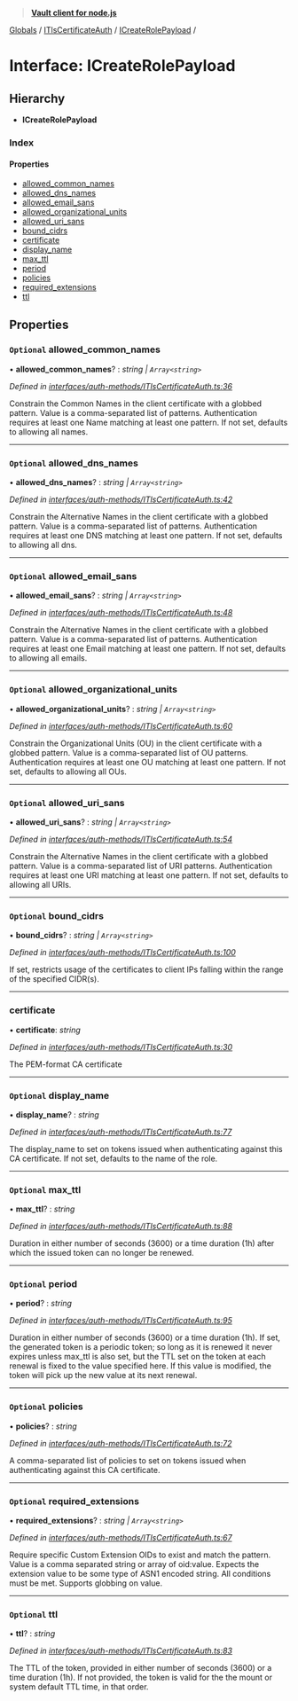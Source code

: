 > **[Vault client for node.js](../README.md)**

[Globals](../globals.md) / [ITlsCertificateAuth](../modules/itlscertificateauth.md) / [ICreateRolePayload](itlscertificateauth.icreaterolepayload.md) /

# Interface: ICreateRolePayload

## Hierarchy

* **ICreateRolePayload**

### Index

#### Properties

* [allowed_common_names](itlscertificateauth.icreaterolepayload.md#optional-allowed_common_names)
* [allowed_dns_names](itlscertificateauth.icreaterolepayload.md#optional-allowed_dns_names)
* [allowed_email_sans](itlscertificateauth.icreaterolepayload.md#optional-allowed_email_sans)
* [allowed_organizational_units](itlscertificateauth.icreaterolepayload.md#optional-allowed_organizational_units)
* [allowed_uri_sans](itlscertificateauth.icreaterolepayload.md#optional-allowed_uri_sans)
* [bound_cidrs](itlscertificateauth.icreaterolepayload.md#optional-bound_cidrs)
* [certificate](itlscertificateauth.icreaterolepayload.md#certificate)
* [display_name](itlscertificateauth.icreaterolepayload.md#optional-display_name)
* [max_ttl](itlscertificateauth.icreaterolepayload.md#optional-max_ttl)
* [period](itlscertificateauth.icreaterolepayload.md#optional-period)
* [policies](itlscertificateauth.icreaterolepayload.md#optional-policies)
* [required_extensions](itlscertificateauth.icreaterolepayload.md#optional-required_extensions)
* [ttl](itlscertificateauth.icreaterolepayload.md#optional-ttl)

## Properties

### `Optional` allowed_common_names

• **allowed_common_names**? : *string | `Array<string>`*

*Defined in [interfaces/auth-methods/ITlsCertificateAuth.ts:36](https://github.com/theogravity/vault-tacular/blob/7a596ac/src/interfaces/auth-methods/ITlsCertificateAuth.ts#L36)*

Constrain the Common Names in the client certificate with a globbed pattern.
Value is a comma-separated list of patterns. Authentication requires at least
one Name matching at least one pattern. If not set, defaults to allowing all names.

___

### `Optional` allowed_dns_names

• **allowed_dns_names**? : *string | `Array<string>`*

*Defined in [interfaces/auth-methods/ITlsCertificateAuth.ts:42](https://github.com/theogravity/vault-tacular/blob/7a596ac/src/interfaces/auth-methods/ITlsCertificateAuth.ts#L42)*

Constrain the Alternative Names in the client certificate with a globbed pattern.
Value is a comma-separated list of patterns. Authentication requires at least
one DNS matching at least one pattern. If not set, defaults to allowing all dns.

___

### `Optional` allowed_email_sans

• **allowed_email_sans**? : *string | `Array<string>`*

*Defined in [interfaces/auth-methods/ITlsCertificateAuth.ts:48](https://github.com/theogravity/vault-tacular/blob/7a596ac/src/interfaces/auth-methods/ITlsCertificateAuth.ts#L48)*

Constrain the Alternative Names in the client certificate with a globbed pattern.
Value is a comma-separated list of patterns. Authentication requires at least one
Email matching at least one pattern. If not set, defaults to allowing all emails.

___

### `Optional` allowed_organizational_units

• **allowed_organizational_units**? : *string | `Array<string>`*

*Defined in [interfaces/auth-methods/ITlsCertificateAuth.ts:60](https://github.com/theogravity/vault-tacular/blob/7a596ac/src/interfaces/auth-methods/ITlsCertificateAuth.ts#L60)*

 Constrain the Organizational Units (OU) in the client certificate with a globbed pattern.
 Value is a comma-separated list of OU patterns. Authentication requires at least one OU
 matching at least one pattern. If not set, defaults to allowing all OUs.

___

### `Optional` allowed_uri_sans

• **allowed_uri_sans**? : *string | `Array<string>`*

*Defined in [interfaces/auth-methods/ITlsCertificateAuth.ts:54](https://github.com/theogravity/vault-tacular/blob/7a596ac/src/interfaces/auth-methods/ITlsCertificateAuth.ts#L54)*

Constrain the Alternative Names in the client certificate with a globbed pattern.
Value is a comma-separated list of URI patterns. Authentication requires at least
one URI matching at least one pattern. If not set, defaults to allowing all URIs.

___

### `Optional` bound_cidrs

• **bound_cidrs**? : *string | `Array<string>`*

*Defined in [interfaces/auth-methods/ITlsCertificateAuth.ts:100](https://github.com/theogravity/vault-tacular/blob/7a596ac/src/interfaces/auth-methods/ITlsCertificateAuth.ts#L100)*

If set, restricts usage of the certificates to client IPs falling within
the range of the specified CIDR(s).

___

###  certificate

• **certificate**: *string*

*Defined in [interfaces/auth-methods/ITlsCertificateAuth.ts:30](https://github.com/theogravity/vault-tacular/blob/7a596ac/src/interfaces/auth-methods/ITlsCertificateAuth.ts#L30)*

The PEM-format CA certificate

___

### `Optional` display_name

• **display_name**? : *string*

*Defined in [interfaces/auth-methods/ITlsCertificateAuth.ts:77](https://github.com/theogravity/vault-tacular/blob/7a596ac/src/interfaces/auth-methods/ITlsCertificateAuth.ts#L77)*

The display_name to set on tokens issued when authenticating against this CA certificate.
If not set, defaults to the name of the role.

___

### `Optional` max_ttl

• **max_ttl**? : *string*

*Defined in [interfaces/auth-methods/ITlsCertificateAuth.ts:88](https://github.com/theogravity/vault-tacular/blob/7a596ac/src/interfaces/auth-methods/ITlsCertificateAuth.ts#L88)*

Duration in either number of seconds (3600) or a time duration (1h) after which the issued
token can no longer be renewed.

___

### `Optional` period

• **period**? : *string*

*Defined in [interfaces/auth-methods/ITlsCertificateAuth.ts:95](https://github.com/theogravity/vault-tacular/blob/7a596ac/src/interfaces/auth-methods/ITlsCertificateAuth.ts#L95)*

Duration in either number of seconds (3600) or a time duration (1h). If set, the generated
token is a periodic token; so long as it is renewed it never expires unless max_ttl is also
set, but the TTL set on the token at each renewal is fixed to the value specified here.
If this value is modified, the token will pick up the new value at its next renewal.

___

### `Optional` policies

• **policies**? : *string*

*Defined in [interfaces/auth-methods/ITlsCertificateAuth.ts:72](https://github.com/theogravity/vault-tacular/blob/7a596ac/src/interfaces/auth-methods/ITlsCertificateAuth.ts#L72)*

A comma-separated list of policies to set on tokens issued when authenticating against
this CA certificate.

___

### `Optional` required_extensions

• **required_extensions**? : *string | `Array<string>`*

*Defined in [interfaces/auth-methods/ITlsCertificateAuth.ts:67](https://github.com/theogravity/vault-tacular/blob/7a596ac/src/interfaces/auth-methods/ITlsCertificateAuth.ts#L67)*

Require specific Custom Extension OIDs to exist and match the pattern.
Value is a comma separated string or array of oid:value. Expects the extension
value to be some type of ASN1 encoded string. All conditions must be met.
Supports globbing on value.

___

### `Optional` ttl

• **ttl**? : *string*

*Defined in [interfaces/auth-methods/ITlsCertificateAuth.ts:83](https://github.com/theogravity/vault-tacular/blob/7a596ac/src/interfaces/auth-methods/ITlsCertificateAuth.ts#L83)*

The TTL of the token, provided in either number of seconds (3600) or a time duration (1h).
If not provided, the token is valid for the the mount or system default TTL time,
in that order.